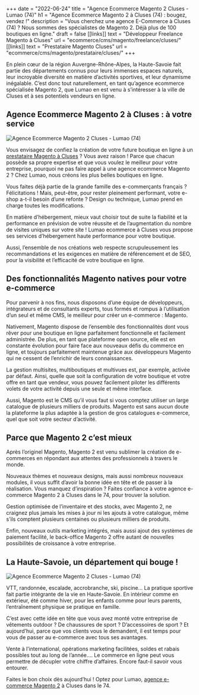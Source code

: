 +++
date = "2022-06-24"
title = "Agence Ecommerce Magento 2 Cluses - Lumao (74)"
h1 = "Agence Ecommerce Magento 2 à Cluses (74) : bougez, vendez !"
description = "Vous cherchez une agence E-Commerce à Cluses (74) ? Nous sommes des spécialistes de Magento 2. Déjà plus de 100 boutiques en ligne."
draft = false
[[links]]
    text = "Développeur Freelance Magento à Cluses"
    url = "ecommerce/cms/magento/freelance/cluses/"
[[links]]
    text = "Prestataire Magento Cluses"
    url = "ecommerce/cms/magento/prestataire/cluses/"
+++

En plein cœur de la région Auvergne-Rhône-Alpes, la Haute-Savoie fait partie des départements connus pour leurs immenses espaces naturels, leur incroyable diversité en matière d’activités sportives, et leur dynamisme inégalable. C’est donc tout naturellement, en tant qu’agence ecommerce spécialisée Magento 2, que Lumao en est venu à s’intéresser à la ville de Cluses et à ses potentiels vendeurs en ligne.

## Agence Ecommerce Magento 2 à Cluses : à votre service

<img class="animate zoomIn margin-auto" src="/images/ville/paint/cluses/1.jpg" alt="Agence Ecommerce Magento 2 Cluses - Lumao (74)" />

Vous envisagez de confiez la création de votre future boutique en ligne à un [prestataire Magento à Cluses](/ecommerce/cms/magento/prestataire/cluses/) ? Vous avez raison ! Parce que chacun possède sa propre expertise et que vous voulez le meilleur pour votre entreprise, pourquoi ne pas faire appel à une agence ecommerce Magento 2 ? Chez Lumao, nous créons les plus belles boutiques en ligne.

Vous faites déjà partie de la grande famille des e-commerçants français ? Félicitations ! Mais, peut-être, pour rester pleinement performant, votre e-shop a-t-il besoin d’une refonte ? Design ou technique, Lumao prend en charge toutes les modifications.

En matière d’hébergement, mieux vaut choisir tout de suite la fiabilité et la performance en prévision de votre réussite et de l’augmentation du nombre de visites uniques sur votre site ! Lumao ecommerce à Cluses vous propose ses services d’hébergement haute performance pour votre boutique.

Aussi, l’ensemble de nos créations web respecte scrupuleusement les recommandations et les exigences en matière de référencement et de SEO, pour la visibilité et l’efficacité de votre boutique en ligne.

## Des fonctionnalités Magento natives pour votre e-commerce

Pour parvenir à nos fins, nous disposons d’une équipe de développeurs, intégrateurs et de consultants experts, tous formés et rompus à l’utilisation d’un seul et même CMS, le meilleur pour créer un e-commerce : Magento.

Nativement, Magento dispose de l’ensemble des fonctionnalités dont vous rêver pour une boutique en ligne parfaitement fonctionnelle et facilement administrée. De plus, en tant que plateforme open source, elle est en constante évolution pour faire face aux nouveaux défis du commerce en ligne, et toujours parfaitement maintenue grâce aux développeurs Magento qui ne cessent de l’enrichir de leurs connaissances.

La gestion multisites, multiboutiques et multivues est, par exemple, activée par défaut. Ainsi, quelle que soit la configuration de votre boutique et votre offre en tant que vendeur, vous pouvez facilement piloter les différents volets de votre activité depuis une seule et même interface.

Aussi, Magento est le CMS qu’il vous faut si vous comptez utiliser un large catalogue de plusieurs milliers de produits. Magento est sans aucun doute la plateforme la plus adaptée à la gestion de gros catalogues e-commerce, quel que soit votre secteur d’activité.

## Parce que Magento 2 c’est mieux

Après l’originel Magento, Magento 2 est venu sublimer la création de e-commerces en répondant aux attentes des professionnels à travers le monde.

Nouveaux thèmes et nouveaux designs, mais aussi nombreux nouveaux modules, il vous suffit d’avoir la bonne idée en tête et de passer à la réalisation. Vous manquez d’inspiration ? Faites confiance à votre agence e-commerce Magento 2 à Cluses dans le 74, pour trouver la solution.

Gestion optimisée de l’inventaire et des stocks, avec Magento 2, ne craignez plus jamais les mises à jour ni les ajouts à votre catalogue, même s’ils comptent plusieurs centaines ou plusieurs milliers de produits.

Enfin, nouveaux outils marketing intégrés, mais aussi ajout des systèmes de paiement facilité, le back-office Magento 2 offre autant de nouvelles possibilités de croissance à votre entreprise.

## La Haute-Savoie, un département qui bouge !

<img class="animate zoomIn margin-auto" src="/images/ville/paint/cluses/2.jpg" alt="Agence Ecommerce Magento 2 Cluses - Lumao (74)" />

VTT, randonnée, escalade, accrobranche, ski, piscine… La pratique sportive fait partie intégrante de la vie en Haute-Savoie. En intérieur comme en extérieur, été comme hiver, pour les enfants comme pour leurs parents, l’entraînement physique se pratique en famille.

C’est avec cette idée en tête que vous avez monté votre entreprise de vêtements outdoor ? De chaussures de sport ? D’accessoires de sport ? Et aujourd’hui, parce que vos clients vous le demandent, il est temps pour vous de passer au e-commerce avec tous ses avantages. 

Vente à l’international, opérations marketing facilitées, soldes et rabais possibles tout au long de l’année…. Le commerce en ligne peut vous permettre de décupler votre chiffre d’affaires. Encore faut-il savoir vous entourer.

Faites le bon choix dès aujourd’hui ! Optez pour Lumao, [agence e-commerce Magento 2](/agence-ecom/) à Cluses dans le 74.


